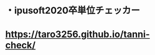 <h1>・ipusoft2020卒単位チェッカー<h1>  
<a href="https://taro3256.github.io/tanni-check/">https://taro3256.github.io/tanni-check/</a>

